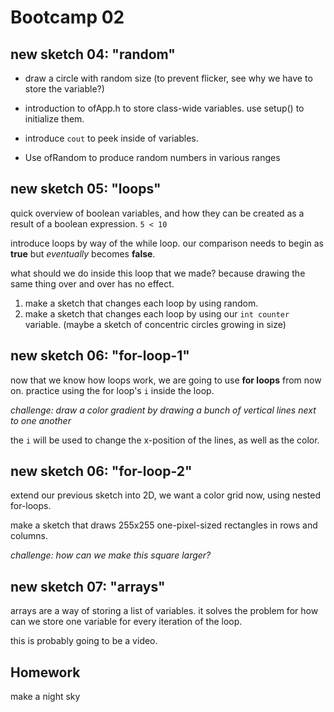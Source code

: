# Bootcamp 02

## new sketch 04: "random"

- draw a circle with random size (to prevent flicker, see why we have to store the variable?)

- introduction to ofApp.h to store class-wide variables. use setup() to initialize them.
- introduce `cout` to peek inside of variables.

- Use ofRandom to produce random numbers in various ranges

## new sketch 05: "loops"

quick overview of boolean variables, and how they can be created as a result of a boolean expression. `5 < 10`

introduce loops by way of the while loop. our comparison needs to begin as **true** but *eventually* becomes **false**.

what should we do inside this loop that we made? because drawing the same thing over and over has no effect.

1. make a sketch that changes each loop by using random.
2. make a sketch that changes each loop by using our `int counter` variable. (maybe a sketch of concentric circles growing in size)

## new sketch 06: "for-loop-1"

now that we know how loops work, we are going to use **for loops** from now on. practice using the for loop's `i` inside the loop.

*challenge: draw a color gradient by drawing a bunch of vertical lines next to one another*

the `i` will be used to change the x-position of the lines, as well as the color.

## new sketch 06: "for-loop-2"

extend our previous sketch into 2D, we want a color grid now, using nested for-loops.

make a sketch that draws 255x255 one-pixel-sized rectangles in rows and columns.

*challenge: how can we make this square larger?*

## new sketch 07: "arrays"

arrays are a way of storing a list of variables. it solves the problem for how can we store one variable for every iteration of the loop.

this is probably going to be a video.

## Homework

make a night sky
